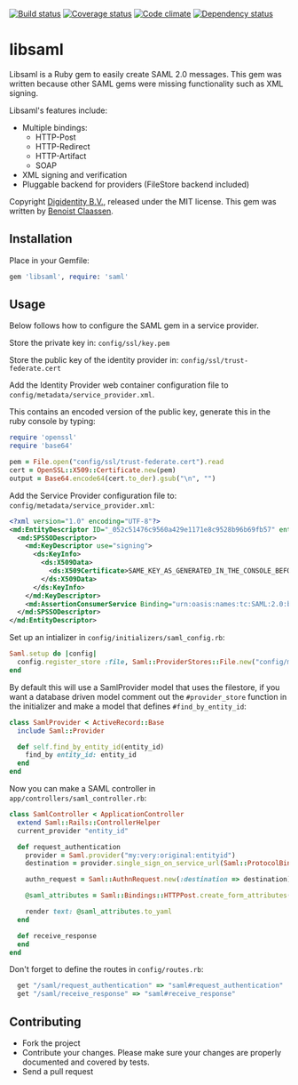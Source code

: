 [![Build status](https://travis-ci.org/digidentity/libsaml.png?branch=master)](https://travis-ci.org/digidentity/libsaml)
[![Coverage status](https://coveralls.io/repos/digidentity/libsaml/badge.png)](https://coveralls.io/r/digidentity/libsaml)
[![Code climate](https://codeclimate.com/github/digidentity/libsaml.png)](https://codeclimate.com/github/digidentity/libsaml)
[![Dependency status](https://gemnasium.com/digidentity/libsaml.png)](https://coveralls.io/r/digidentity/libsaml)

# libsaml

Libsaml is a Ruby gem to easily create SAML 2.0 messages. This gem was written because other SAML gems were missing functionality such as XML signing.

Libsaml's features include:

- Multiple bindings:
    - HTTP-Post
    - HTTP-Redirect
    - HTTP-Artifact
    - SOAP
- XML signing and verification
- Pluggable backend for providers (FileStore backend included)

Copyright [Digidentity B.V.](https://www.digidentity.eu/), released under the MIT license. This gem was written by [Benoist Claassen](https://github.com/benoist).

## Installation

Place in your Gemfile:

```ruby
gem 'libsaml', require: 'saml'
```

## Usage

Below follows how to configure the SAML gem in a service provider.

Store the private key in:
`config/ssl/key.pem`

Store the public key of the identity provider in:
`config/ssl/trust-federate.cert`

Add the Identity Provider web container configuration file to `config/metadata/service_provider.xml`.

This contains an encoded version of the public key, generate this in the ruby console by typing:

```ruby
require 'openssl'
require 'base64'

pem = File.open("config/ssl/trust-federate.cert").read
cert = OpenSSL::X509::Certificate.new(pem)
output = Base64.encode64(cert.to_der).gsub("\n", "")
```

Add the Service Provider configuration file to: `config/metadata/service_provider.xml`:

```xml
<?xml version="1.0" encoding="UTF-8"?>
<md:EntityDescriptor ID="_052c51476c9560a429e1171e8c9528b96b69fb57" entityID="my:very:original:entityid" xmlns:ds="http://www.w3.org/2000/09/xmldsig#" xmlns:md="urn:oasis:names:tc:SAML:2.0:metadata">
  <md:SPSSODescriptor>
    <md:KeyDescriptor use="signing">
      <ds:KeyInfo>
        <ds:X509Data>
          <ds:X509Certificate>SAME_KEY_AS_GENERATED_IN_THE_CONSOLE_BEFORE</ds:X509Certificate>
        </ds:X509Data>
      </ds:KeyInfo>
    </md:KeyDescriptor>
    <md:AssertionConsumerService Binding="urn:oasis:names:tc:SAML:2.0:bindings:HTTP-Post" Location="http://localhost:3000/saml/receive_response" index="0" isDefault="true"/>
  </md:SPSSODescriptor>
</md:EntityDescriptor>
```

Set up an intializer in `config/initializers/saml_config.rb`:

```ruby
Saml.setup do |config|
  config.register_store :file, Saml::ProviderStores::File.new("config/metadata", "config/ssl/key.pem"), default: true
end
```

By default this will use a SamlProvider model that uses the filestore, if you want a database driven model comment out the `#provider_store` function in the initializer and make a model that defines `#find_by_entity_id`:

```ruby
class SamlProvider < ActiveRecord::Base
  include Saml::Provider

  def self.find_by_entity_id(entity_id)
    find_by entity_id: entity_id
  end
end
```


Now you can make a SAML controller in `app/controllers/saml_controller.rb`:

```ruby
class SamlController < ApplicationController
  extend Saml::Rails::ControllerHelper
  current_provider "entity_id"

  def request_authentication
    provider = Saml.provider("my:very:original:entityid")
    destination = provider.single_sign_on_service_url(Saml::ProtocolBindings::HTTP_POST)

    authn_request = Saml::AuthnRequest.new(:destination => destination)

    @saml_attributes = Saml::Bindings::HTTPPost.create_form_attributes(authn_request)

    render text: @saml_attributes.to_yaml
  end

  def receive_response
  end
end
```

Don't forget to define the routes in `config/routes.rb`:

```ruby
  get "/saml/request_authentication" => "saml#request_authentication"
  get "/saml/receive_response" => "saml#receive_response"
```

## Contributing

- Fork the project
- Contribute your changes. Please make sure your changes are properly documented and covered by tests.
- Send a pull request